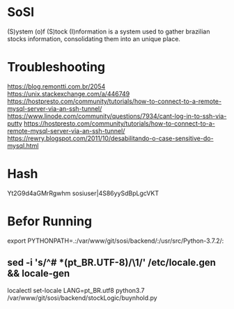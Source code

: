 # SoSI
(S)ystem (o)f (S)tock (I)nformation is a system used to gather brazilian stocks information, consolidating them into an unique place.

# Troubleshooting
https://blog.remontti.com.br/2054
https://unix.stackexchange.com/a/446749
https://hostpresto.com/community/tutorials/how-to-connect-to-a-remote-mysql-server-via-an-ssh-tunnel/
https://www.linode.com/community/questions/7934/cant-log-in-to-ssh-via-putty
https://hostpresto.com/community/tutorials/how-to-connect-to-a-remote-mysql-server-via-an-ssh-tunnel/
https://rewry.blogspot.com/2011/10/desabilitando-o-case-sensitive-do-mysql.html

# Hash
Yt2G9d4aGMrRgwhm
sosiuser|4S86yySdBpLgcVKT

# Befor Running
export PYTHONPATH=.:/var/www/git/sosi/backend/:/usr/src/Python-3.7.2/:
## sed -i 's/^# *\(pt_BR.UTF-8\)/\1/' /etc/locale.gen && locale-gen
localectl set-locale LANG=pt_BR.utf8
python3.7 /var/www/git/sosi/backend/stockLogic/buynhold.py 

